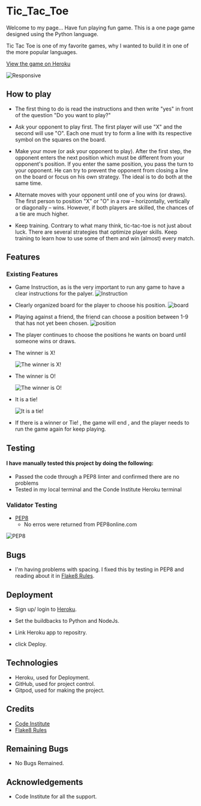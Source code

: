 <h1>Tic_Tac_Toe</h1>
<p>Welcome to my page... Have fun playing fun game. This is a one page game designed using the Python language. 

Tic Tac Toe is one of my favorite games, why I wanted to build it in one of the more popular languages. </P>

[View the game on Heroku](https://tictactoe-cacpaes.herokuapp.com/)

![Responsive](https://user-images.githubusercontent.com/93129370/163144374-d2c085b5-146e-4b5b-9854-0ff7be24b685.png)


<h2>How to play</h2>

*  The first thing to do is read the instructions and then write "yes" in front of the question "Do you want to play?"

*  Ask your opponent to play first. The first player will use "X" and the second will use "O". Each one must try to form a line with its respective symbol on the squares on the board.

*  Make your move (or ask your opponent to play). After the first step, the opponent enters the next position which must be different from your opponent's position. If you enter the same position, you pass the turn to your opponent. He can try to prevent the opponent from closing a line on the board or focus on his own strategy. The ideal is to do both at the same time.

*  Alternate moves with your opponent until one of you wins (or draws). The first person to position  "X" or "O" in a row – horizontally, vertically or diagonally – wins. However, if both players are skilled, the chances of a tie are much higher.

*  Keep training. Contrary to what many think, tic-tac-toe is not just about luck. There are several strategies that optimize player skills. Keep training to learn how to use some of them and win (almost) every match.


<h2>Features</h2>

<h3>Existing Features</h3>

* Game Instruction, as is the very important to run any game to have a clear instructions for the palyer.
![Instruction](https://user-images.githubusercontent.com/93129370/163263691-d413b1c0-3f7f-4a08-8965-5d63ff91796a.png)


* Clearly organized board for the player to choose his position.
![board](https://user-images.githubusercontent.com/93129370/163266436-2d8c6b9a-852c-4280-9d2c-bda47a8d7385.png)

* Playing against a friend, the friend can choose a position between 1-9 that has not yet been chosen.
![position](https://user-images.githubusercontent.com/93129370/163268064-51172f8d-e22b-4c6a-b307-2759d2b81336.png)


* The player continues to choose the positions he wants on board until someone wins or draws.


* The winner is X!
   
   ![The winner is X!](https://user-images.githubusercontent.com/93129370/163269307-fdd5731f-9108-4fce-9b5c-cc38d00daae3.png)


* The winner is O!
  
   ![The winner is O!](https://user-images.githubusercontent.com/93129370/163269628-341d2a02-5acb-436e-9a74-8dc56b91f68f.png)


* It is a tie!
  
   ![It is a tie!](https://user-images.githubusercontent.com/93129370/163270680-e5e2ec77-4f4e-4659-b00f-fc536c2a8bff.png)

* If there is a winner or Tie! , the game will end , and the player needs to run the game again for keep playing.


<h2>Testing</h2>
<h4>I have manually tested this project by doing the following:</h4>

* Passed the code through a PEP8 linter and confirmed there are no problems
* Tested in my local terminal and the Conde Institute Heroku terminal

<h3> Validator Testing </h3>

* [PEP8](http://pep8online.com/) 
   - No erros were returned from PEP8online.com
   
![PEP8](https://user-images.githubusercontent.com/93129370/163272926-cd497f78-fb65-41d2-9e5a-1b0d1a214422.png)

<h2>Bugs</h2>

* I'm having problems with spacing. I fixed this by testing in PEP8 and reading about it in [Flake8 Rules](https://www.flake8rules.com/).

<h2>Deployment</h2>


* Sign up/ login to [Heroku](https://id.heroku.com/login).

* Set the buildbacks to Python and NodeJs.

* Link Heroku app to repositry.

* click Deploy.

<h2>Technologies</h2>

* Heroku, used for Deployment.
* GitHub, used for project control.
* Gitpod, used for making the project.

<h2>Credits</h2>

* [Code Institute](https://codeinstitute.net/ie/) 
* [Flake8 Rules](https://www.flake8rules.com/)

<h2>Remaining Bugs</h2>

* No Bugs Remained.

<h2>Acknowledgements</h2>

* Code Institute for all the support.

